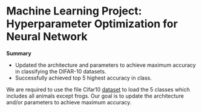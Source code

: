 # Machine Learning Project: Hyperparameter Optimization for Neural Network

**Summary**
- Updated the architecture and parameters to achieve maximum accuracy in classifying the DIFAR-10 datasets.
- Successfully achieved top 5 highest accuracy in class.

We are required to use the file Cifar10 [dataset](https://www.cs.toronto.edu/~kriz/cifar.html) to load the 5 classes which includes all animals except frogs.
Our goal is to update the architecture and/or parameters to achieve maximum accuracy. 
